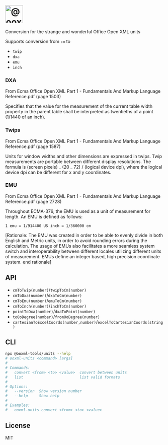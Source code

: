 <h1>
    <picture>
        <source media="(prefers-color-scheme: dark)" srcset="https://ooxml-tools.github.io/design/images/units-dark.png">
        <source media="(prefers-color-scheme: light)" srcset="https://ooxml-tools.github.io/design/images/units-light.png">
        <img alt="@ooxml-tools/units" height="56" src="https://ooxml-tools.github.io/design/images/units-light.png">
    </picture>
</h1>

Conversion for the strange and wonderful Office Open XML units

Supports conversion from `cm` to

- `twip`
- `dxa`
- `emu`
- `inch`

### DXA

From Ecma Office Open XML Part 1 - Fundamentals And Markup Language Reference.pdf (page 1503)

Specifies that the value for the measurement of the current table width property in the parent table shall be interpreted as twentieths of a point (1/1440 of an inch).

### Twips

From Ecma Office Open XML Part 1 - Fundamentals And Markup Language Reference.pdf (page 1587)

Units for window widths and other dimensions are expressed in twips. Twip measurements are portable between different display resolutions. The formula is (screen pixels) _ (20 _ 72) / (logical device dpi), where the logical device dpi can be different for x and y coordinates.

### EMU

From Ecma Office Open XML Part 1 - Fundamentals And Markup Language Reference.pdf (page 2728)

Throughout ECMA-376, the EMU is used as a unit of measurement for length. An EMU is defined as follows:

```
1 emu = 1/914400 US inch = 1/360000 cm
```

[Rationale: The EMU was created in order to be able to evenly divide in both English and Metric units, in order to avoid rounding errors during the calculation. The usage of EMUs also facilitates a more seamless system switch and interoperability between different locales utilizing different units of measurement. EMUs define an integer based, high precision coordinate system. end rationale]

## API

- `cmToTwip(number)`/`twipToCm(number)`
- `cmToDxa(number)`/`dxaToCm(number)`
- `cmToEmu(number)`/`emuToCm(number)`
- `cmToInch(number)`/`inchToCm(number)`
- `pointToDxa(number)`/`dxaToPoint(number)`
- `toOoDegree(number)`/`fromOoDegree(number)`
- `cartesianToExcelCoords(number,number)`/`excelToCartesianCoords(string)`

## CLI

```bash
npx @ooxml-tools/units --help
# ooxml-units <command> [args]
#
# Commands:
#   convert <from> <to> <value>  convert between units
#   list                         list valid formats
#
# Options:
#   --version  Show version number                                       [boolean]
#   --help     Show help                                                 [boolean]
#
# Examples:
#   ooxml-units convert <from> <to> <value>
```

## License

MIT

